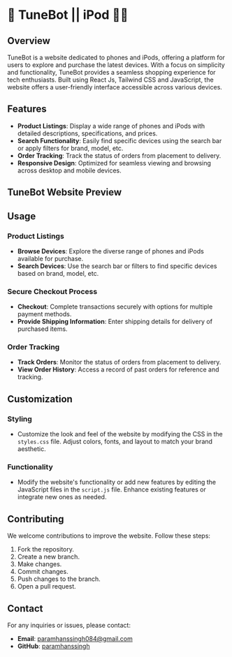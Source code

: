 # 🎵 TuneBot || iPod 📱🎶

## Overview
TuneBot is a website dedicated to phones and iPods, offering a platform for users to explore and purchase the latest devices. With a focus on simplicity and functionality, TuneBot provides a seamless shopping experience for tech enthusiasts. Built using React Js, Tailwind CSS and JavaScript, the website offers a user-friendly interface accessible across various devices.

## Features
- **Product Listings**: Display a wide range of phones and iPods with detailed descriptions, specifications, and prices.
- **Search Functionality**: Easily find specific devices using the search bar or apply filters for brand, model, etc.
- **Order Tracking**: Track the status of orders from placement to delivery.
- **Responsive Design**: Optimized for seamless viewing and browsing across desktop and mobile devices.

## TuneBot Website Preview 


## Usage

### Product Listings
- **Browse Devices**: Explore the diverse range of phones and iPods available for purchase.
- **Search Devices**: Use the search bar or filters to find specific devices based on brand, model, etc.

### Secure Checkout Process
- **Checkout**: Complete transactions securely with options for multiple payment methods.
- **Provide Shipping Information**: Enter shipping details for delivery of purchased items.

### Order Tracking
- **Track Orders**: Monitor the status of orders from placement to delivery.
- **View Order History**: Access a record of past orders for reference and tracking.

## Customization

### Styling
- Customize the look and feel of the website by modifying the CSS in the `styles.css` file. Adjust colors, fonts, and layout to match your brand aesthetic.

### Functionality
- Modify the website's functionality or add new features by editing the JavaScript files in the `script.js` file. Enhance existing features or integrate new ones as needed.

## Contributing
We welcome contributions to improve the website. Follow these steps:
1. Fork the repository.
2. Create a new branch.
3. Make changes.
4. Commit changes.
5. Push changes to the branch.
6. Open a pull request.

## Contact
For any inquiries or issues, please contact:
- **Email**: paramhanssingh084@gmail.com
- **GitHub**: [paramhanssingh](https://github.com/Paramhans-Singh)
